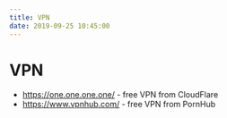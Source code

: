```yaml
---
title: VPN
date: 2019-09-25 10:45:00
---
```


# VPN

* https://one.one.one.one/ - free VPN from CloudFlare
* https://www.vpnhub.com/ - free VPN from PornHub